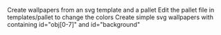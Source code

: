 Create wallpapers from an svg template and a pallet
Edit the pallet file in templates/pallet to change the colors
Create simple svg wallpapers with containing id="obj[0-7]" and id="background"
